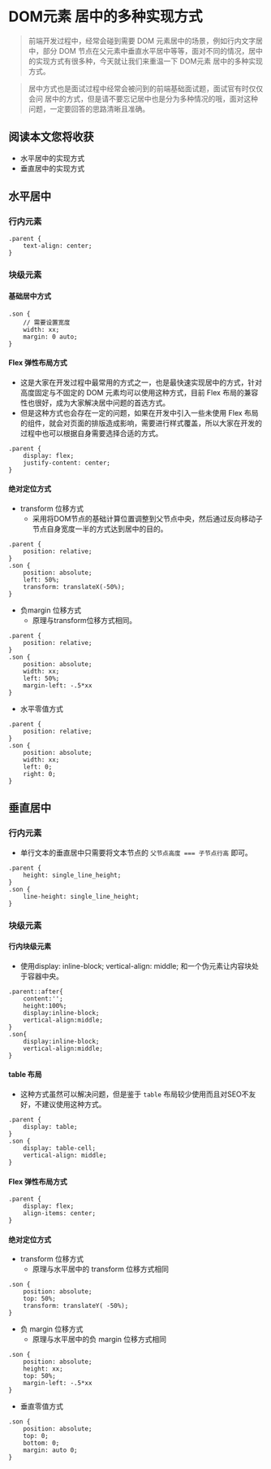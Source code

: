 # DOM元素 居中的多种实现方式

> 前端开发过程中，经常会碰到需要 DOM 元素居中的场景，例如行内文字居中，部分 DOM 节点在父元素中垂直水平居中等等，面对不同的情况，居中的实现方式有很多种，今天就让我们来重温一下 DOM元素  居中的多种实现方式。

> 居中方式也是面试过程中经常会被问到的前端基础面试题，面试官有时仅仅会问 居中的方式，但是请不要忘记居中也是分为多种情况的哦，面对这种问题，一定要回答的思路清晰且准确。

## 阅读本文您将收获
* 水平居中的实现方式
* 垂直居中的实现方式

## 水平居中
### 行内元素

```
.parent {
	text-align: center;
}
```

### 块级元素

#### 基础居中方式

```
.son {
	// 需要设置宽度
	width: xx;
	margin: 0 auto;
}
```

#### Flex 弹性布局方式
* 这是大家在开发过程中最常用的方式之一，也是最快速实现居中的方式，针对高度固定与不固定的 DOM 元素均可以使用这种方式，目前 Flex 布局的兼容性也很好，成为大家解决居中问题的首选方式。
* 但是这种方式也会存在一定的问题，如果在开发中引入一些未使用 Flex 布局的组件，就会对页面的排版造成影响，需要进行样式覆盖，所以大家在开发的过程中也可以根据自身需要选择合适的方式。

```
.parent {
	display: flex;
	justify-content: center;
}
```

#### 绝对定位方式
* transform 位移方式
	* 采用将DOM节点的基础计算位置调整到父节点中央，然后通过反向移动子节点自身宽度一半的方式达到居中的目的。

```
.parent {
	position: relative;
}
.son {
	position: absolute;
	left: 50%;
	transform: translateX(-50%);
}
```

* 负margin 位移方式
	* 原理与transform位移方式相同。

```
.parent {
	position: relative;
}
.son {
	position: absolute;
	width: xx;
	left: 50%;
	margin-left: -.5*xx
}
```

* 水平零值方式

```
.parent {
	position: relative;
}
.son {
	position: absolute;
	width: xx;
	left: 0;
	right: 0;
}
```

## 垂直居中
### 行内元素
* 单行文本的垂直居中只需要将文本节点的 `父节点高度 === 子节点行高` 即可。

```
.parent {
	height: single_line_height;
}	
.son {
	line-height: single_line_height;
}
```
### 块级元素
#### 行内块级元素
* 使用display: inline-block; vertical-align: middle; 和一个伪元素让内容块处于容器中央。

```
.parent::after{
	content:'';
	height:100%;
	display:inline-block;
	vertical-align:middle;
}
.son{
	display:inline-block;
	vertical-align:middle;
}
```

#### table 布局
* 这种方式虽然可以解决问题，但是鉴于 `table` 布局较少使用而且对SEO不友好，不建议使用这种方式。

```
.parent {
	display: table;
}
.son {
	display: table-cell;
	vertical-align: middle;
}
```

#### Flex 弹性布局方式

```
.parent {
	display: flex;
	align-items: center;
}
```

#### 绝对定位方式
* transform 位移方式
	* 原理与水平居中的 transform 位移方式相同

```
.son {
    position: absolute;
    top: 50%;
    transform: translateY( -50%);
}
```

* 负 margin 位移方式
	* 原理与水平居中的负 margin 位移方式相同

```
.son {
	position: absolute;
	height: xx;
	top: 50%;
	margin-left: -.5*xx
}
```

* 垂直零值方式

```
.son {
	position: absolute;
	top: 0;
	bottom: 0;
	margin: auto 0;
}
```